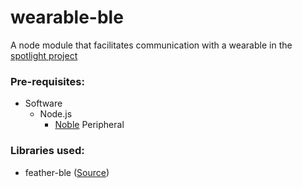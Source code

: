 # wearable-ble
A node module that facilitates communication with a wearable in the [spotlight project](https://github.com/jordankid93/spotlight-exhibit)

### Pre-requisites:
- Software
  - Node.js
    - [Noble](https://github.com/sandeepmistry/noble) Peripheral


### Libraries used:
- feather-ble ([Source](https://github.com/jordankid93/feather-ble))
